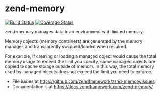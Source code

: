 # zend-memory

[![Build Status](https://secure.travis-ci.org/zendframework/zend-memory.svg?branch=master)](https://secure.travis-ci.org/zendframework/zend-memory)
[![Coverage Status](https://coveralls.io/repos/github/zendframework/zend-memory/badge.svg?branch=master)](https://coveralls.io/github/zendframework/zend-memory?branch=master)

zend-memory manages data in an environment with limited memory.

Memory objects (memory containers) are generated by the memory manager, and
transparently swapped/loaded when required.

For example, if creating or loading a managed object would cause the total memory
usage to exceed the limit you specify, some managed objects are copied to cache
storage outside of memory. In this way, the total memory used by managed objects
does not exceed the limit you need to enforce.

- File issues at https://github.com/zendframework/zend-memory/issues
- Documentation is at https://docs.zendframework.com/zend-memory/
